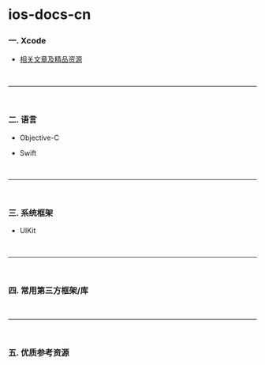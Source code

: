 # ios-docs-cn


### 一. Xcode

* [相关文章及精品资源](./xcode/readme.md)

<br>

***

<br>

### 二. 语言

* Objective-C

* Swift

<br>

***

<br>

### 三. 系统框架

* UIKit

<br>

***

<br>

### 四. 常用第三方框架/库

<br>

***

<br>

### 五. 优质参考资源
